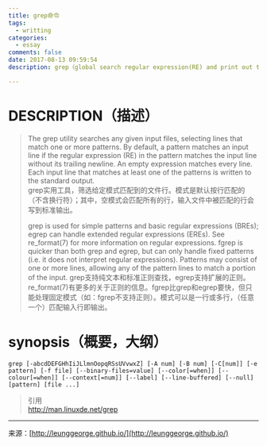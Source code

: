 ```yaml
---
title: grep命令
tags:
  - writting
categories:
  - essay
comments: false
date: 2017-08-13 09:59:54
description: grep（global search regular expression(RE) and print out the line，全面搜索正则表达式并把行打印出来）是一种强大的文本搜索工具，它能使用正则表达式搜索文本，并把匹配的行打印出来。

---
```

# DESCRIPTION（描述）
> The grep utility searches any given input files, selecting lines that match one or more patterns.  By default, a pattern matches an input line if the regular expression (RE) in the pattern matches the input line without its trailing newline.  An empty expression matches every line.  Each input line that matches at least one of the patterns is written to the standard output.  
> grep实用工具，筛选给定模式匹配到的文件行。模式是默认按行匹配的（不含换行符）；其中，空模式会匹配所有的行，输入文件中被匹配的行会写到标准输出。  
>  
> grep is used for simple patterns and basic regular expressions (BREs); egrep can handle extended regular expressions (EREs).  See re_format(7) for more information on regular expressions.  fgrep is quicker than both grep and egrep, but can only handle fixed patterns (i.e. it does not interpret regular expressions).  Patterns may consist of one or more lines, allowing any of the pattern lines to match a portion of the input.
> grep支持纯文本和标准正则查找，egrep支持扩展的正则。re_format(7)有更多的关于正则的信息。fgrep比grep和egrep要快，但只能处理固定模式（如：fgrep不支持正则）。模式可以是一行或多行，（任意一个）匹配输入行即输出。

# synopsis（概要，大纲）

```
grep [-abcdDEFGHhIiJLlmnOopqRSsUVvwxZ] [-A num] [-B num] [-C[num]] [-e pattern] [-f file] [--binary-files=value] [--color[=when]] [--colour[=when]] [--context[=num]] [--label] [--line-buffered] [--null] [pattern] [file ...]
```



> 引用  
> http://man.linuxde.net/grep




---
<link rel="stylesheet" href="http://yandex.st/highlightjs/6.1/styles/default.min.css">
<script src="http://yandex.st/highlightjs/6.1/highlight.min.js"></script>
<script>
hljs.tabReplace = ' ';
hljs.initHighlightingOnLoad();
</script>


来源：[http://leunggeorge.github.io/](http://leunggeorge.github.io/)  
